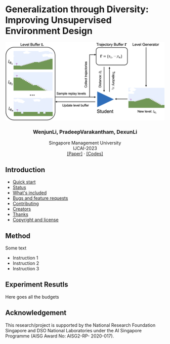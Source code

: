 # Generalization through Diversity: Improving Unsupervised Environment Design

<p align="center">
  <a href="https://example.com/">
    <img src="https://github.com/wenjunli-0/diplr_webpage/blob/main/figures/algo_pipeline.png" alt="Algorithm Pipeline" width=600>
  </a>

  <h3 align="center">WenjunLi, PradeepVarakantham, DexunLi</h3>

  <p align="center">
    Singapore Management University
    <br>
    IJCAI-2023
    <br>
    <a href="https://www.ijcai.org/proceedings/2023/0601.pdf">[Paper]</a>
    ·
    <a href="https://github.com/wenjunli-0/diplr_webpage/">[Codes]</a>
  </p>
</p>


## Introduction
- [Quick start](#quick-start)
- [Status](#status)
- [What's included](#whats-included)
- [Bugs and feature requests](#bugs-and-feature-requests)
- [Contributing](#contributing)
- [Creators](#creators)
- [Thanks](#thanks)
- [Copyright and license](#copyright-and-license)


## Method
Some text

- Instruction 1
- Instruction 2
- Instruction 3


## Experiment Resutls
Here goes all the budgets


## Acknowledgement
This research/project is supported by the National Research Foundation Singapore and DSO National Laboratories under the AI Singapore Programme (AISG Award No: AISG2-RP- 2020-017).



